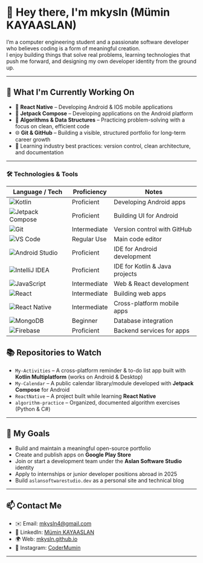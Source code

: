 # 👋 Hey there, I'm **mkysln** (Mümin KAYAASLAN)

I’m a computer engineering student and a passionate software developer who believes coding is a form of meaningful creation.  
I enjoy building things that solve real problems, learning technologies that push me forward, and designing my own developer identity from the ground up.

---

## 🚀 What I'm Currently Working On

- 📱 **React Native** – Developing Android & IOS mobile applications
- 📱 **Jetpack Compose** –  Developing applications on the Android platform
- 🧠 **Algorithms & Data Structures** – Practicing problem-solving with a focus on clean, efficient code
- 🌐 **Git & GitHub** – Building a visible, structured portfolio for long-term career growth
- 🧰 Learning industry best practices: version control, clean architecture, and documentation

---


### 🛠️ Technologies & Tools

| Language / Tech | Proficiency | Notes |
|-----------------|-------------|-------|
| ![Kotlin](https://img.shields.io/badge/-Kotlin-0095D5?style=flat&logo=kotlin&logoColor=white) | Proficient | Developing Android apps |
| ![Jetpack Compose](https://img.shields.io/badge/-Jetpack%20Compose-4285F4?style=flat&logo=android&logoColor=white) | Proficient | Building UI for Android |
| ![Git](https://img.shields.io/badge/-Git-F05032?style=flat&logo=git&logoColor=white) | Intermediate | Version control with GitHub |
| ![VS Code](https://img.shields.io/badge/-VSCode-007ACC?style=flat&logo=visual-studio-code&logoColor=white) | Regular Use | Main code editor |
| ![Android Studio](https://img.shields.io/badge/-Android%20Studio-3DDC84?style=flat&logo=android-studio&logoColor=white) | Proficient | IDE for Android development |
| ![IntelliJ IDEA](https://img.shields.io/badge/-IntelliJ%20IDEA-000000?style=flat&logo=intellij-idea&logoColor=white) | Proficient | IDE for Kotlin & Java projects |
| ![JavaScript](https://img.shields.io/badge/-JavaScript-F7DF1E?style=flat&logo=javascript&logoColor=black) | Intermediate | Web & React development |
| ![React](https://img.shields.io/badge/-React-61DAFB?style=flat&logo=react&logoColor=black) | Intermediate | Building web apps |
| ![React Native](https://img.shields.io/badge/-React%20Native-61DAFB?style=flat&logo=react&logoColor=black) | Intermediate | Cross-platform mobile apps |
| ![MongoDB](https://img.shields.io/badge/-MongoDB-47A248?style=flat&logo=mongodb&logoColor=white) | Beginner | Database integration |
| ![Firebase](https://img.shields.io/badge/-Firebase-FFCA28?style=flat&logo=firebase&logoColor=black) | Proficient | Backend services for apps |

## 📚 Repositories to Watch

- `My-Activities` – A cross-platform reminder & to-do list app built with **Kotlin Multiplatform** (works on Android & Desktop)  
- `My-Calendar` – A public calendar library/module developed with **Jetpack Compose** for Android  
- `ReactNative` – A project built while learning **React Native**
- `algorithm-practice` – Organized, documented algorithm exercises (Python & C#)

---

## 🎯 My Goals

- Build and maintain a meaningful open-source portfolio  
- Create and publish apps on **Google Play Store**
- Join or start a development team under the **Aslan Software Studio** identity  
- Apply to internships or junior developer positions abroad in 2025  
- Build `aslansoftwarestudio.dev` as a personal site and technical blog

---

## 📫 Contact Me

- ✉️ Email: [mkysln4@gmail.com](mailto:mkysln4@gmail.com)  
- 💼 LinkedIn: [Mümin KAYAASLAN]([https://www.linkedin.com/in/muhammed-emir-tohumcu-aa7296260](https://www.linkedin.com/in/m%C3%BCmin-kayaaslan-173923256/))  
- 🌍 Web: [mkysln.github.io](https://mkysln.github.io)
- 🛜 Instagram: [CoderMumin](https://www.instagram.com/codermumin/?igsh=MXZpNWQ5bDg2ZHExag%3D%3D#)
---
